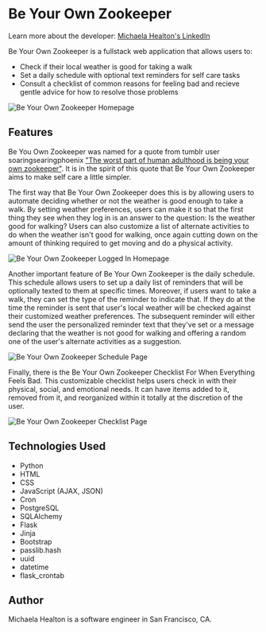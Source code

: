 # Be Your Own Zookeeper

Learn more about the developer: [Michaela Healton's LinkedIn](https://www.linkedin.com/in/michaela-healton/)

Be Your Own Zookeeper is a fullstack web application that allows users to:

- Check if their local weather is good for taking a walk
- Set a daily schedule with optional text reminders for self care tasks
- Consult a checklist of common reasons for feeling bad and recieve gentle advice for how to resolve those problems

![Be Your Own Zookeeper Homepage](/static/img/be-your-own-zookeeper-homepage.png)

## Features

Be You Own Zookeeper was named for a quote from tumblr user soaringsearingphoenix ["The worst part of human adulthood is being your own zookeeper"](https://soaringsearingphoenix.tumblr.com/post/634871709833560064/like-i-have-to-make-sure-my-meals-are). It is in the spirit of this quote that Be Your Own Zookeeper aims to make self care a little simpler. 

The first way that Be Your Own Zookeeper does this is by allowing users to automate deciding whether or not the weather is good enough to take a walk. By setting weather preferences, users can make it so that the first thing they see when they log in is an answer to the question: Is the weather good for walking? Users can also customize a list of alternate activities to do when the weather isn't good for walking, once again cutting down on the amount of thinking required to get moving and do a physical activity. 

![Be Your Own Zookeeper Logged In Homepage](/static/img/logged-in-homepage.png)

Another important feature of Be Your Own Zookeeper is the daily schedule. This schedule allows users to set up a daily list of reminders that will be optionally texted to them at specific times. Moreover, if users want to take a walk, they can set the type of the reminder to indicate that. If they do at the time the reminder is sent that user's local weather will be checked against their customized weather preferences. The subsequent reminder will either send the user the personalized reminder text that they've set or a message declaring that the weather is not good for walking and offering a random one of the user's alternate activities as a suggestion. 

![Be Your Own Zookeeper Schedule Page](/static/img/schedule.png)

Finally, there is the Be Your Own Zookeeper Checklist For When Everything Feels Bad. This customizable checklist helps users check in with their physical, social, and emotional needs. It can have items added to it, removed from it, and reorganized within it totally at the discretion of the user. 

![Be Your Own Zookeeper Checklist Page](/static/img/checklist.png)

## Technologies Used

- Python 
- HTML 
- CSS 
- JavaScript (AJAX, JSON)
- Cron 
- PostgreSQL
- SQLAlchemy
- Flask
- Jinja
- Bootstrap
- passlib.hash 
- uuid
- datetime
- flask_crontab

## Author
Michaela Healton is a software engineer in San Francisco, CA. 